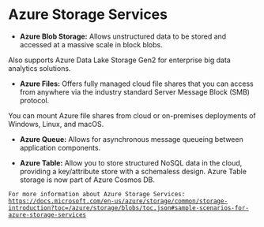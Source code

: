 # Azure Storage Services

- <strong>Azure Blob Storage:</strong> Allows unstructured data to be stored and accessed at a massive scale in block blobs.

Also supports Azure Data Lake Storage Gen2 for enterprise big data analytics solutions.

- <strong>Azure Files:</strong> Offers fully managed cloud file shares that you can access from anywhere via the industry standard Server Message Block (SMB) protocol.

You can mount Azure file shares from cloud or on-premises deployments of Windows, Linux, and macOS.

- <strong>Azure Queue:</strong> Allows for asynchronous message queueing between application components.

- <strong>Azure Table:</strong> Allow you to store structured NoSQL data in the cloud, providing a key/attribute store with a schemaless design. Azure Table storage is now part of Azure Cosmos DB.

<code>For more information about Azure Storage Services: https://docs.microsoft.com/en-us/azure/storage/common/storage-introduction?toc=/azure/storage/blobs/toc.json#sample-scenarios-for-azure-storage-services</code>